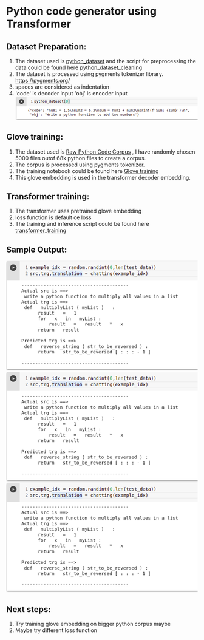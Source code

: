 # Python code generator using Transformer

## Dataset Preparation:
1. The dataset used is [python_dataset](https://github.com/trinanjan12/Trinanjan_END_NLP_Program/tree/main/session_14/dataset) and the script for preprocessing the data could be found here [python_dataset_cleaning](https://github.com/trinanjan12/Trinanjan_END_NLP_Program/tree/main/session_14/dataset_preprocessing)
2. The dataset is processed using pygments tokenizer library. https://pygments.org/
3. spaces are considered as indentation
4. 'code' is decoder input 'obj' is encoder input![dataset_example](images/python_dataset.png)


## Glove training:
1. The dataset used is [Raw Python Code Corpus](https://figshare.com/articles/dataset/Raw_Python_Code_Corpus/11777217) , I have randomly chosen 5000 files outof 68k python files to create a corpus.
2. The corpus is processed using pygments tokenizer.
3. The training notebook could be found here [Glove training](https://github.com/trinanjan12/Trinanjan_END_NLP_Program/blob/main/session_14/glove_embs_training.ipynb)
4. This glove embedding is used in the transformer decoder embedding.


## Transformer training:
1. The transformer uses pretrained glove embedding
2. loss function is default ce loss
3. The training and inference script could be found here [transformer_training](https://github.com/trinanjan12/Trinanjan_END_NLP_Program/blob/main/session_14/trainsformer_training.ipynb)

## Sample Output:
![test1](images/test1.png)
![test2](images/test1.png)
![test3](images/test1.png)

## Next steps:
1. Try training glove embedding on bigger python corpus maybe
2. Maybe try different loss function
